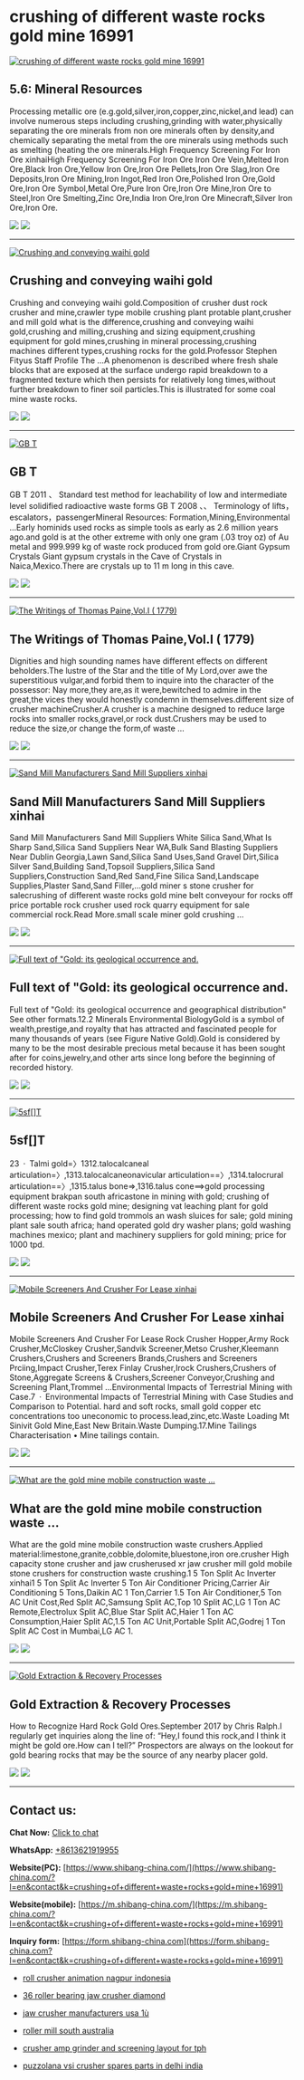 # crushing of different waste rocks gold mine 16991

<a href="https://swt.shibang-china.com/?l=en&img&k=crushing+of+different+waste+rocks+gold+mine+16991" target="_blank">![crushing of different waste rocks gold mine 16991](http://static.shibang-china.com/all-800x300/490.jpg)</a>

## 5.6: Mineral Resources
Processing metallic ore (e.g.gold,silver,iron,copper,zinc,nickel,and lead) can involve numerous steps including crushing,grinding with water,physically separating the ore minerals from non ore minerals often by density,and chemically separating the metal from the ore minerals using methods such as smelting (heating the ore minerals.High Frequency Screening For Iron Ore xinhaiHigh Frequency Screening For Iron Ore Iron Ore Vein,Melted Iron Ore,Black Iron Ore,Yellow Iron Ore,Iron Ore Pellets,Iron Ore Slag,Iron Ore Deposits,Iron Ore Mining,Iron Ingot,Red Iron Ore,Polished Iron Ore,Gold Ore,Iron Ore Symbol,Metal Ore,Pure Iron Ore,Iron Ore Mine,Iron Ore to Steel,Iron Ore Smelting,Zinc Ore,India Iron Ore,Iron Ore Minecraft,Silver Iron Ore,Iron Ore.


<a href="https://whatsapp.shibangsoft.com/WhatsApp.php" target="_blank" title="WhatsApp">![](http://static.shibang-china.com/icon/whatsapp.png)</a> <a href="https://swt.shibang-china.com/?l=en&icon&k=crushing+of+different+waste+rocks+gold+mine+16991" target="_blank">![](http://static.shibang-china.com/icon/chat-en.png)</a>

---

<a href="https://swt.shibang-china.com/?l=en&img&k=crushing+of+different+waste+rocks+gold+mine+16991" target="_blank">![Crushing and conveying waihi gold](http://static.shibang-china.com/all-800x300/409.jpg)</a>

## Crushing and conveying waihi gold
Crushing and conveying waihi gold.Composition of crusher dust rock crusher and mine,crawler type mobile crushing plant protable plant,crusher and mill gold what is the difference,crushing and conveying waihi gold,crushing and milling,crushing and sizing equipment,crushing equipment for gold mines,crushing in mineral processing,crushing machines different types,crushing rocks for the gold.Professor Stephen Fityus Staff Profile The …A phenomenon is described where fresh shale blocks that are exposed at the surface undergo rapid breakdown to a fragmented texture which then persists for relatively long times,without further breakdown to finer soil particles.This is illustrated for some coal mine waste rocks.


<a href="https://whatsapp.shibangsoft.com/WhatsApp.php" target="_blank" title="WhatsApp">![](http://static.shibang-china.com/icon/whatsapp.png)</a> <a href="https://swt.shibang-china.com/?l=en&icon&k=crushing+of+different+waste+rocks+gold+mine+16991" target="_blank">![](http://static.shibang-china.com/icon/chat-en.png)</a>

---

<a href="https://swt.shibang-china.com/?l=en&img&k=crushing+of+different+waste+rocks+gold+mine+16991" target="_blank">![GB T](http://static.shibang-china.com/all-800x300/375.jpg)</a>

## GB T
GB T 2011 、 Standard test method for leachability of low and intermediate level solidified radioactive waste forms GB T 2008 、、 Terminology of lifts，escalators，passengerMineral Resources: Formation,Mining,Environmental …Early hominids used rocks as simple tools as early as 2.6 million years ago.and gold is at the other extreme with only one gram (.03 troy oz) of Au metal and 999.999 kg of waste rock produced from gold ore.Giant Gypsum Crystals Giant gypsum crystals in the Cave of Crystals in Naica,Mexico.There are crystals up to 11 m long in this cave.


<a href="https://whatsapp.shibangsoft.com/WhatsApp.php" target="_blank" title="WhatsApp">![](http://static.shibang-china.com/icon/whatsapp.png)</a> <a href="https://swt.shibang-china.com/?l=en&icon&k=crushing+of+different+waste+rocks+gold+mine+16991" target="_blank">![](http://static.shibang-china.com/icon/chat-en.png)</a>

---

<a href="https://swt.shibang-china.com/?l=en&img&k=crushing+of+different+waste+rocks+gold+mine+16991" target="_blank">![The Writings of Thomas Paine,Vol.I ( 1779)](http://static.shibang-china.com/all-800x300/393.jpg)</a>

## The Writings of Thomas Paine,Vol.I ( 1779)
Dignities and high sounding names have different effects on different beholders.The lustre of the Star and the title of My Lord,over awe the superstitious vulgar,and forbid them to inquire into the character of the possessor: Nay more,they are,as it were,bewitched to admire in the great,the vices they would honestly condemn in themselves.different size of crusher machineCrusher.A crusher is a machine designed to reduce large rocks into smaller rocks,gravel,or rock dust.Crushers may be used to reduce the size,or change the form,of waste …


<a href="https://whatsapp.shibangsoft.com/WhatsApp.php" target="_blank" title="WhatsApp">![](http://static.shibang-china.com/icon/whatsapp.png)</a> <a href="https://swt.shibang-china.com/?l=en&icon&k=crushing+of+different+waste+rocks+gold+mine+16991" target="_blank">![](http://static.shibang-china.com/icon/chat-en.png)</a>

---

<a href="https://swt.shibang-china.com/?l=en&img&k=crushing+of+different+waste+rocks+gold+mine+16991" target="_blank">![Sand Mill Manufacturers Sand Mill Suppliers xinhai](http://static.shibang-china.com/all-800x300/970.jpg)</a>

## Sand Mill Manufacturers Sand Mill Suppliers xinhai
Sand Mill Manufacturers Sand Mill Suppliers White Silica Sand,What Is Sharp Sand,Silica Sand Suppliers Near WA,Bulk Sand Blasting Suppliers Near Dublin Georgia,Lawn Sand,Silica Sand Uses,Sand Gravel Dirt,Silica Silver Sand,Building Sand,Topsoil Suppliers,Silica Sand Suppliers,Construction Sand,Red Sand,Fine Silica Sand,Landscape Supplies,Plaster Sand,Sand Filler,…gold miner s stone crusher for salecrushing of different waste rocks gold mine belt conveyour for rocks off price portable rock crusher used rock quarry equipment for sale commercial rock.Read More.small scale miner gold crushing …


<a href="https://whatsapp.shibangsoft.com/WhatsApp.php" target="_blank" title="WhatsApp">![](http://static.shibang-china.com/icon/whatsapp.png)</a> <a href="https://swt.shibang-china.com/?l=en&icon&k=crushing+of+different+waste+rocks+gold+mine+16991" target="_blank">![](http://static.shibang-china.com/icon/chat-en.png)</a>

---

<a href="https://swt.shibang-china.com/?l=en&img&k=crushing+of+different+waste+rocks+gold+mine+16991" target="_blank">![Full text of &quot;Gold: its geological occurrence and.](http://static.shibang-china.com/all-800x300/304.jpg)</a>

## Full text of &quot;Gold: its geological occurrence and.
Full text of &quot;Gold: its geological occurrence and geographical distribution&quot; See other formats.12.2 Minerals Environmental BiologyGold is a symbol of wealth,prestige,and royalty that has attracted and fascinated people for many thousands of years (see Figure Native Gold).Gold is considered by many to be the most desirable precious metal because it has been sought after for coins,jewelry,and other arts since long before the beginning of recorded history.


<a href="https://whatsapp.shibangsoft.com/WhatsApp.php" target="_blank" title="WhatsApp">![](http://static.shibang-china.com/icon/whatsapp.png)</a> <a href="https://swt.shibang-china.com/?l=en&icon&k=crushing+of+different+waste+rocks+gold+mine+16991" target="_blank">![](http://static.shibang-china.com/icon/chat-en.png)</a>

---

<a href="https://swt.shibang-china.com/?l=en&img&k=crushing+of+different+waste+rocks+gold+mine+16991" target="_blank">![5sf[]T](http://static.shibang-china.com/all-800x300/1331.jpg)</a>

## 5sf[]T
23&ensp;&#0183;&ensp;Talmi gold=〉1312.talocalcaneal articulation=〉,1313.talocalcaneonavicular articulation==〉,1314.talocrural articulation==〉,1315.talus bone=&gt;,1316.talus cone==&gt;gold processing equipment brakpan south africastone in mining with gold; crushing of different waste rocks gold mine; designing vat leaching plant for gold processing; how to find gold trommols an wash sluices for sale; gold mining plant sale south africa; hand operated gold dry washer plans; gold washing machines mexico; plant and machinery suppliers for gold mining; price for 1000 tpd.


<a href="https://whatsapp.shibangsoft.com/WhatsApp.php" target="_blank" title="WhatsApp">![](http://static.shibang-china.com/icon/whatsapp.png)</a> <a href="https://swt.shibang-china.com/?l=en&icon&k=crushing+of+different+waste+rocks+gold+mine+16991" target="_blank">![](http://static.shibang-china.com/icon/chat-en.png)</a>

---

<a href="https://swt.shibang-china.com/?l=en&img&k=crushing+of+different+waste+rocks+gold+mine+16991" target="_blank">![Mobile Screeners And Crusher For Lease xinhai](http://static.shibang-china.com/all-800x300/1046.jpg)</a>

## Mobile Screeners And Crusher For Lease xinhai
Mobile Screeners And Crusher For Lease Rock Crusher Hopper,Army Rock Crusher,McCloskey Crusher,Sandvik Screener,Metso Crusher,Kleemann Crushers,Crushers and Screeners Brands,Crushers and Screeners Prciing,Impact Crusher,Terex Finlay Crusher,Irock Crushers,Crushers of Stone,Aggregate Screens &amp; Crushers,Screener Conveyor,Crushing and Screening Plant,Trommel …Environmental Impacts of Terrestrial Mining with Case.7&ensp;&#0183;&ensp;Environmental Impacts of Terrestrial Mining with Case Studies and Comparison to Potential. hard and soft rocks, small gold copper etc concentrations too uneconomic to process.lead,zinc,etc.Waste Loading Mt Sinivit Gold Mine,East New Britain.Waste Dumping.17.Mine Tailings Characterisation • Mine tailings contain.


<a href="https://whatsapp.shibangsoft.com/WhatsApp.php" target="_blank" title="WhatsApp">![](http://static.shibang-china.com/icon/whatsapp.png)</a> <a href="https://swt.shibang-china.com/?l=en&icon&k=crushing+of+different+waste+rocks+gold+mine+16991" target="_blank">![](http://static.shibang-china.com/icon/chat-en.png)</a>

---

<a href="https://swt.shibang-china.com/?l=en&img&k=crushing+of+different+waste+rocks+gold+mine+16991" target="_blank">![What are the gold mine mobile construction waste …](http://static.shibang-china.com/all-800x300/188.jpg)</a>

## What are the gold mine mobile construction waste …
What are the gold mine mobile construction waste crushers.Applied material:limestone,granite,cobble,dolomite,bluestone,iron ore.crusher High capacity stone crusher and jaw crusherused xr jaw crusher mill gold mobile stone crushers for construction waste crushing.1 5 Ton Split Ac Inverter xinhai1 5 Ton Split Ac Inverter 5 Ton Air Conditioner Pricing,Carrier Air Conditioning 5 Tons,Daikin AC 1 Ton,Carrier 1.5 Ton Air Conditioner,5 Ton AC Unit Cost,Red Split AC,Samsung Split AC,Top 10 Split AC,LG 1 Ton AC Remote,Electrolux Split AC,Blue Star Split AC,Haier 1 Ton AC Consumption,Haier Split AC,1.5 Ton AC Unit,Portable Split AC,Godrej 1 Ton Split AC Cost in Mumbai,LG AC 1.


<a href="https://whatsapp.shibangsoft.com/WhatsApp.php" target="_blank" title="WhatsApp">![](http://static.shibang-china.com/icon/whatsapp.png)</a> <a href="https://swt.shibang-china.com/?l=en&icon&k=crushing+of+different+waste+rocks+gold+mine+16991" target="_blank">![](http://static.shibang-china.com/icon/chat-en.png)</a>

---

<a href="https://swt.shibang-china.com/?l=en&img&k=crushing+of+different+waste+rocks+gold+mine+16991" target="_blank">![Gold Extraction &amp; Recovery Processes](http://static.shibang-china.com/all-800x300/1506.jpg)</a>

## Gold Extraction &amp; Recovery Processes
How to Recognize Hard Rock Gold Ores.September 2017 by Chris Ralph.I regularly get inquiries along the line of: “Hey,I found this rock,and I think it might be gold ore.How can I tell?” Prospectors are always on the lookout for gold bearing rocks that may be the source of any nearby placer gold.

<a href="https://whatsapp.shibangsoft.com/WhatsApp.php" target="_blank" title="WhatsApp">![](http://static.shibang-china.com/icon/whatsapp.png)</a> <a href="https://swt.shibang-china.com/?l=en&icon&k=crushing+of+different+waste+rocks+gold+mine+16991" target="_blank">![](http://static.shibang-china.com/icon/chat-en.png)</a>

---
## Contact us:

**Chat Now:** [Click to chat](https://swt.shibang-china.com?l=en&contact&k=crushing+of+different+waste+rocks+gold+mine+16991)

**WhatsApp:**  [+8613621919955](https://whatsapp.shibangsoft.com/WhatsApp.php)

**Website(PC):** [https://www.shibang-china.com/](https://www.shibang-china.com/?l=en&contact&k=crushing+of+different+waste+rocks+gold+mine+16991)

**Website(mobile):** [https://m.shibang-china.com/](https://m.shibang-china.com/?l=en&contact&k=crushing+of+different+waste+rocks+gold+mine+16991)

**Inquiry form:** [https://form.shibang-china.com](https://form.shibang-china.com?l=en&contact&k=crushing+of+different+waste+rocks+gold+mine+16991)

* [roll crusher animation nagpur indonesia](../169/roll%20crusher%20animation%20nagpur%20indonesia.md)

* [36 roller bearing jaw crusher diamond](../167/36%20roller%20bearing%20jaw%20crusher%20diamond.md)

* [jaw crusher manufacturers usa 1ù](../167/jaw%20crusher%20manufacturers%20usa%201%C3%B9.md)

* [roller mill south australia](../168/roller%20mill%20south%20australia.md)

* [crusher amp grinder and screening layout for tph](../167/crusher%20amp%20grinder%20and%20screening%20layout%20for%20tph.md)

* [puzzolana vsi crusher spares parts in delhi india](../167/puzzolana%20vsi%20crusher%20spares%20parts%20in%20delhi%20india.md)